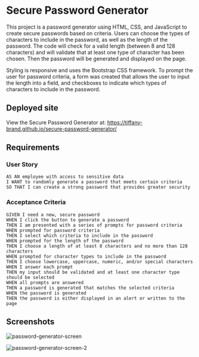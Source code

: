 # Secure Password Generator
This project is a password generator using HTML, CSS, and JavaScript to create secure passwords based on criteria.  Users can choose the types of characters to include in the password, as well as the length of the password. The code will check for a valid length (between 8 and 128 characters) and will validate that at least one type of character has been chosen. Then the password will be generated and displayed on the page. 

Styling is responsive and uses the Bootstrap CSS framework. To prompt the user for password criteria, a form was created that allows the user to input the length into a field, and checkboxes to indicate which types of characters to include in the password.

## Deployed site

View the Secure Password Generator at: https://tiffany-brand.github.io/secure-password-generator/


## Requirements

### User Story

```
AS AN employee with access to sensitive data
I WANT to randomly generate a password that meets certain criteria
SO THAT I can create a strong password that provides greater security
```

### Acceptance Criteria

```
GIVEN I need a new, secure password
WHEN I click the button to generate a password
THEN I am presented with a series of prompts for password criteria
WHEN prompted for password criteria
THEN I select which criteria to include in the password
WHEN prompted for the length of the password
THEN I choose a length of at least 8 characters and no more than 128 characters
WHEN prompted for character types to include in the password
THEN I choose lowercase, uppercase, numeric, and/or special characters
WHEN I answer each prompt
THEN my input should be validated and at least one character type should be selected
WHEN all prompts are answered
THEN a password is generated that matches the selected criteria
WHEN the password is generated
THEN the password is either displayed in an alert or written to the page
```

## Screenshots

![password-generator-screen](https://user-images.githubusercontent.com/16748389/86188829-dde59100-bb0d-11ea-9af0-22cd2166d3c1.JPG)

![password-generator-screen-2](https://user-images.githubusercontent.com/16748389/86188925-1c7b4b80-bb0e-11ea-9b41-584b8b1077f9.JPG)